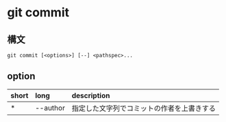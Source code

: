 # git commit

## 構文

`git commit [<options>] [--] <pathspec>...`

## option

| short | long | description |
| :--- | :--- | :--- |
| * | --author | 指定した文字列でコミットの作者を上書きする |